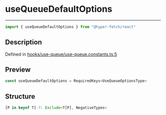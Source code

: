 

# useQueueDefaultOptions

<div class="api-docs__separator">

---

</div><div class="api-docs__import">

```ts
import { useQueueDefaultOptions } from "@hyper-fetch/react"
```

</div><div class="api-docs__section">

## Description

</div><div class="api-docs__description"><span class="api-docs__do-not-parse">



</span></div><p class="api-docs__definition">

Defined in [hooks/use-queue/use-queue.constants.ts:5](https://github.com/BetterTyped/hyper-fetch/blob/3fe127e9/packages/react/src/hooks/use-queue/use-queue.constants.ts#L5)

</p><div class="api-docs__section">

## Preview

</div><div class="api-docs__preview var">

```ts
const useQueueDefaultOptions = RequiredKeys<UseQueueOptionsType>
```

</div><div class="api-docs__section">

## Structure

</div><div class="api-docs__returns">

```ts
[P in keyof T]-?: Exclude<T[P], NegativeTypes>
```

</div>